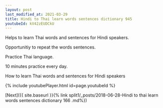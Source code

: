 ```yaml
---
layout: post
last_modified_at: 2021-03-29
title: Hindi to Thai learn words sentences dictionary 945 
youtubeId: kV42zEUDCkU
---
```

 
 
Helps to learn Thai words and sentences for Hindi speakers.

Opportunitiy to repeat the words sentences. 

Practice Thai language. 
 
10 minutes practice every day. 
 
How to learn Thai words and sentences for Hindi speakers 
 
{% include youtubePlayer.html id=page.youtubeId %}
 
 
[Next]({{ site.baseurl }}{% link  split1/_posts/2018-06-28-Hindi to thai learn words sentences dictionary 166 .md%})
 
